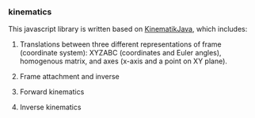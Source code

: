 ### kinematics

This javascript library is written based on [KinematikJava](http://labaaa.org/kinematikjava/), which includes:

1. Translations between three different representations of frame (coordinate system): XYZABC (coordinates and Euler angles), homogenous matrix, and axes (x-axis and a point on XY plane).

2. Frame attachment and inverse

3. Forward kinematics

4. Inverse kinematics